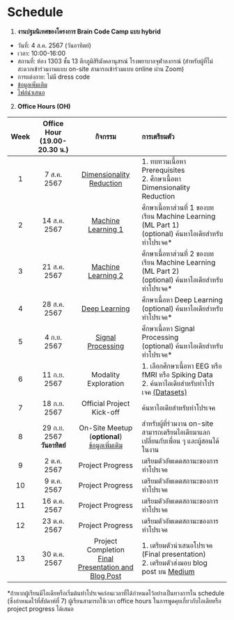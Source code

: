 # Schedule

1. **งานปฐมนิเทศของโครงการ Brain Code Camp แบบ hybrid**

- วันที่: 4 ส.ค. 2567 (วันอาทิตย์)
- เวลา: 10:00-16:00
- สถานที่: ห้อง 1303 ชั้น 13 ตึกภูมิสิริมังคลานุสรณ์ โรงพยาบาลจุฬาลงกรณ์ (สำหรับผู้ที่ไม่สะดวกเข้าร่วมงานแบบ on-site สามารถเข้าร่วมแบบ online ผ่าน Zoom)
- การแต่งกาย: ไม่มี dress code
- <a href="/other-documents/bcc2024-orientation-schedule.pdf">ข้อมูลเพิ่มเติม</a>
- <a href="/other-documents/20240804-BCC-orientation.pdf">ไฟล์นำเสนอ</a>

2. **Office Hours (OH)**

| Week | Office Hour <br> (19.00-20.30 น.) |                                               กิจกรรม                                               | การเตรียมตัว                                                                                                                 |
| :--: | :-------------------------------: | :-------------------------------------------------------------------------------------------------: | :--------------------------------------------------------------------------------------------------------------------------- |
|  1   |            7 ส.ค. 2567            |        [Dimensionality Reduction](/Fundamentals/DimensionalityReduction/dim_reduct_intro.md)        | 1. ทบทวนเนื้อหา Prerequisites <br> 2. ศึกษาเนื้อหา Dimensionality Reduction                                                  |
|  2   |           14 ส.ค. 2567            |                [Machine Learning 1](/Fundamentals/MachineLearning/ml_part1_intro.md)                | ศึกษาเนื้อหาส่วนที่ 1 ของบทเรียน Machine Learning (ML Part 1) <br> (optional) ค้นหาไอเดียสำหรับทำโปรเจค\*                    |
|  3   |           21 ส.ค. 2567            |                [Machine Learning 2](/Fundamentals/MachineLearning/ml_part2_intro.md)                | ศึกษาเนื้อหาส่วนที่ 2 ของบทเรียน Machine Learning (ML Part 2) <br> (optional) ค้นหาไอเดียสำหรับทำโปรเจค\*                    |
|  4   |           28 ส.ค. 2567            |                 [Deep Learning](/Fundamentals/DeepLearning/deep_learning_intro.md)                  | ศึกษาเนื้อหา Deep Learning <br> (optional) ค้นหาไอเดียสำหรับทำโปรเจค\*                                                       |
|  5   |            4 ก.ย. 2567            |           [Signal Processing](/Fundamentals/SignalProcessing/signal_processing_intro.md)            | ศึกษาเนื้อหา Signal Processing <br> (optional) ค้นหาไอเดียสำหรับทำโปรเจค\*                                                   |
|  6   |           11 ก.ย. 2567            |                                        Modality Exploration                                         | 1. เลือกศึกษาเนื้อหา EEG หรือ fMRI หรือ Spiking Data<br> 2. ค้นหาไอเดียสำหรับทำโปรเจค [(Datasets)](/GeneralInfo/datasets.md) |
|  7   |           18 ก.ย. 2567            |                                      Official Project Kick-off                                      | ค้นหาไอเดียสำหรับทำโปรเจค                                                                                                    |
|  8   | 29 ก.ย. 2567 <br> **วันอาทิตย์**  |     On-Site Meetup <br> (**optional**) <br> [ข้อมูลเพิ่มเติม](/GeneralInfo/on-site-meetups.md)      | สำหรับผู้ที่ร่วมงาน on-site สามารถเตรียมไอเดียมาแลกเปลี่ยนกับเพื่อน ๆ และผู้สอนได้ในงาน                                      |
|  9   |            2 ต.ค. 2567            |                                          Project Progress                                           | เตรียมตัวอัพเดตสถานะของการทำโปรเจค                                                                                           |
|  10  |            9 ต.ค. 2567            |                                          Project Progress                                           | เตรียมตัวอัพเดตสถานะของการทำโปรเจค                                                                                           |
|  11  |           16 ต.ค. 2567            |                                          Project Progress                                           | เตรียมตัวอัพเดตสถานะของการทำโปรเจค                                                                                           |
|  12  |           23 ต.ค. 2567            |                                          Project Progress                                           | เตรียมตัวอัพเดตสถานะของการทำโปรเจค                                                                                           |
|  13  |           30 ต.ค. 2567            | Project Completion <br> [Final Presentation and Blog Post](/GeneralInfo/graduation_requirements.md) | 1. เตรียมตัวนำเสนอโปรเจค (Final presentation) <br> 2. เตรียมตัวส่งมอบ blog post บน [Medium](https://medium.com/)             |

\*ถ้าหากผู้เรียนมีไอเดียหรือเริ่มต้นทำโปรเจคก่อนเวลาที่ได้กำหนดไว้อย่างเป็นทางการใน schedule (ซึ่งกำหนดไว้ที่สัปดาห์ที่ 7) ผู้เรียนสามารถใช้เวลา office hours ในการพูดคุยเกี่ยวกับไอเดียหรือ project progress ได้เสมอ
